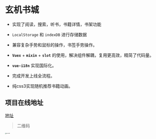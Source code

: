 # 玄机书城

- 实现了阅读，搜索，听书，书籍详情，书架功能

- `LocalStorage` 和 `indexDB` 进行存储数据

- 兼容复杂手势和鼠标的操作，书签手势操作。

- **`Vuex`** + **`mixin`** + **`slot`** 的使用，解决组件解耦，复用更高效，精简了代码量。

- **`vue-i18n`** 实现国际化。

- 完成开发上线全流程。

- 纯css3实现随机推荐书籍动画。

## 项目在线地址

[地址](http://xjdd.xyz/book)

> 二维码

<img src="https://yimg.xjdd.xyz/qrcode.png" alt="qrcode" style="zoom: 25%;" />
